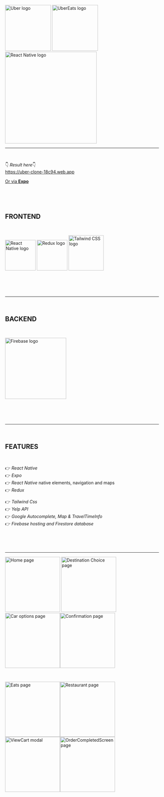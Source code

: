 <img src="https://logodownload.org/wp-content/uploads/2015/05/uber-logo-1-1.png" width="150" alt="Uber logo">  <img src="https://external-content.duckduckgo.com/iu/?u=https%3A%2F%2Flogodownload.org%2Fwp-content%2Fuploads%2F2019%2F05%2Fuber-eats-logo-1.png&f=1&nofb=1" width="150" alt="UberEats logo">  <img src="https://www.theconsolelogs.com/react/react-native.png" width="300" alt="React Native logo">

<hr class="line"></br>

👇 <em>Result here</em>👇 </br>
https://uber-clone-18c94.web.app

<a href="https://expo.dev/@lhimiko/Uber-clone">Or via <strong>Expo</strong></a>

</br></br></br>

<h2>FRONTEND</h2></br>

<img src="https://external-content.duckduckgo.com/iu/?u=https%3A%2F%2Fwww.apollo-formation.com%2Fwp-content%2Fuploads%2Freact-native-logo-1-216x250.png&f=1&nofb=1" width="100" alt="React Native logo">  <img src="https://javascript.tutorialhorizon.com/files/2016/06/redux-logo.png" width="100" alt="Redux logo">  <img src="https://symbols.getvecta.com/stencil_97/3_tailwind-css-icon.43c02f69bf.png" width="115" alt="Tailwind CSS logo"></br></br></br></br></br>

<hr class="line"></br>

<h2>BACKEND</h2></br>

<img src="https://external-content.duckduckgo.com/iu/?u=https%3A%2F%2Fappdevcon.nl%2Fwp-content%2Fuploads%2F2019%2F02%2Flogo_lockup_firebase_horizontal.png&f=1&nofb=1" width="200" alt="Firebase logo"></br></br></br></br></br>

<hr class="line"></br>

<h2>FEATURES</h2></br>

👉 <em>React Native</em></br>
👉 <em>Expo</em></br>
👉 <em>React Native</em> native elements, navigation and maps</br>
👉 <em>Redux</em></br>

👉 <em>Tailwind Css</em></br>
👉 <em>Yelp API</em></br>
👉 <em>Google Autocomplete, Map & TravelTimeInfo</em></br>
👉 <em>Firebase hosting and Firestore database</em>

</br></br></br>

<hr class="line">

<img src="https://github.com/lHimiko/Uber-clone/blob/main/Sample%20UI/HomeScreen-page.png?raw=true" alt="Home page" width="180">  <img src="https://github.com/lHimiko/Uber-clone/blob/main/Sample%20UI/Destination-choice-page.png?raw=true" alt="Destination Choice page" width="180"><img src="https://github.com/lHimiko/Uber-clone/blob/main/Sample%20UI/Car-choice-page.png?raw=true" alt="Car options page" width="180"><img src="https://github.com/lHimiko/Uber-clone/blob/main/Sample%20UI/Confirmation-page.png?raw=true" alt="Confirmation page" width="180">

</br>

<img src="https://github.com/lHimiko/Uber-clone/blob/main/Sample%20UI/EatsScreen-page.png?raw=true" alt="Eats page" width="180"><img src="https://github.com/lHimiko/Uber-clone/blob/main/Sample%20UI/Restaurant-page.png?raw=true" alt="Restaurant page" width="180"><img src="https://github.com/lHimiko/Uber-clone/blob/main/Sample%20UI/ViewCart-modal.png?raw=true" alt="ViewCart modal" width="180"><img src="https://github.com/lHimiko/Uber-clone/blob/main/Sample%20UI/OrderCompletedScreen-page.png?raw=true" alt="OrderCompletedScreen page" width="180">
